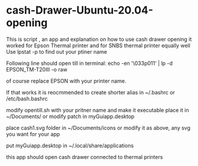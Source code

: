 # cash-Drawer-Ubuntu-20.04-opening
This is script , an app and explanation on how to use cash drawer opening it worked for Epson Thermal printer and for SNBS thermal printer equally well
Use lpstat -p to find out your ptiner name

Following line should open till in terminal:
echo -en '\033p011' | lp -d EPSON_TM-T20III -o raw

of course replace EPSON with your printer name. 

If that works it is reocmmended to create shorter alias in ~/.bashrc or /etc/bash.bashrc

modify opentill.sh with your pritner name and make it executable place it in ~/Documents/ or modify patch in myGuiapp.desktop

place cash1.svg folder in ~/Documents/icons or modify it as above, any svg you want for your app

put myGuiapp.desktop in ~/.local/share/applications

this app should open cash drawer connected to thermal printers




